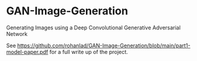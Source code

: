 # GAN-Image-Generation
Generating Images using a Deep Convolutional Generative Adversarial Network

See https://github.com/rohanlad/GAN-Image-Generation/blob/main/part1-model-paper.pdf for a full write up of the project.
